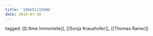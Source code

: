```yaml
---
title: '186651115006'
date: 2019-07-30
---
```

tagged: [[L'Ame Immortelle]], [[Sonja Kraushofer]], [[Thomas Rainer]]
<iframe frameborder="0" height="1" id="ga_target" scrolling="no" style="background-color:transparent; overflow:hidden; position:absolute; top:0; left:0; z-index:9999;" width="1"></iframe>